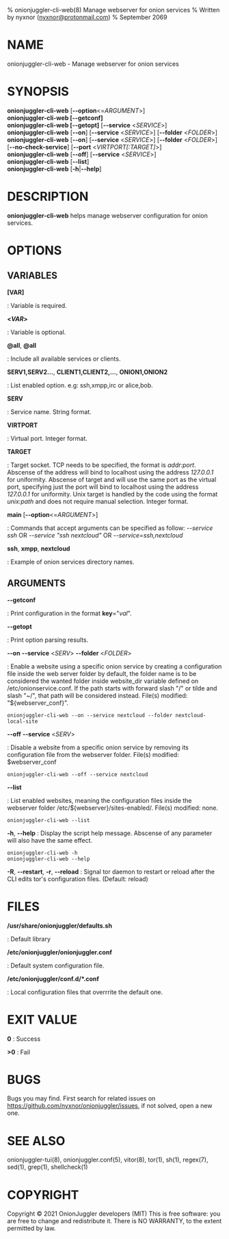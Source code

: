 % onionjuggler-cli-web(8) Manage webserver for onion services
% Written by nyxnor (nyxnor@protonmail.com)
% September 2069

# NAME

onionjuggler-cli-web - Manage webserver for onion services


# SYNOPSIS

**onionjuggler-cli-web** [**--option**<=*ARGUMENT*>]\
**onionjuggler-cli-web [--getconf]**\
**onionjuggler-cli-web [--getopt]** [**--service** <*SERVICE*>]\
**onionjuggler-cli-web** [**--on**] [**--service** <*SERVICE*>] [**--folder** <*FOLDER*>]\
**onionjuggler-cli-web** [**--on**] [**--service** <*SERVICE*>] [**--folder** <*FOLDER*>] [**--no-check-service**] [**--port** <*VIRTPORT[:TARGET]*>]\
**onionjuggler-cli-web** [**--off**] [**--service** <*SERVICE*>]\
**onionjuggler-cli-web** [**--list**]\
**onionjuggler-cli-web** [**-h**|**--help**]


# DESCRIPTION

**onionjuggler-cli-web** helps manage webserver configuration for onion services.


# OPTIONS

## VARIABLES

**[VAR]**

: Variable is required.

**<*VAR*>**

: Variable is optional.

**@all**, **@all**

: Include all available services or clients.

**SERV1,SERV2...**, **CLIENT1,CLIENT2,...**, **ONION1,ONION2**

: List enabled option. e.g: ssh,xmpp,irc or alice,bob.

**SERV**

: Service name. String format.

**VIRTPORT**

: Virtual port. Integer format.

**TARGET**

: Target socket. TCP needs to be specified, the format is *addr:port*. Abscense of the address will bind to localhost using the address *127.0.0.1* for uniformity. Abscense of target and will use the same port as the virtual port, specifying just the port will bind to localhost using the address *127.0.0.1* for uniformity. Unix target is handled by the code using the format *unix:path* and does not require manual selection. Integer format.

**main** [**--option**<=*ARGUMENT*>]

: Commands that accept arguments can be specified as follow: *--service ssh* OR *--service "ssh nextcloud"* OR *--service=ssh,nextcloud*

**ssh**, **xmpp**, **nextcloud**

: Example of onion services directory names.

## ARGUMENTS

**--getconf**

: Print configuration in the format **key**="*val*".

**--getopt**

: Print option parsing results.

**--on** **--service** <*SERV*> **--folder** <*FOLDER*>

: Enable a website using a specific onion service by creating a configuration file inside the web server folder by default, the folder name is to be considered the wanted folder inside website_dir variable defined on /etc/onionservice.conf. If the path starts with forward slash "/" or tilde and slash "~/", that path will be considered instead. File(s) modified: "${webserver_conf}".
```
onionjuggler-cli-web --on --service nextcloud --folder nextcloud-local-site
```

**--off** **--service** <*SERV*>

: Disable a website from a specific onion service by removing its configuration file from the webserver folder. File(s) modified: $webserver_conf
```
onionjuggler-cli-web --off --service nextcloud
```

**--list**

: List enabled websites, meaning the configuration files inside the webserver folder /etc/${webserver}/sites-enabled/. File(s) modified: none.
```
onionjuggler-cli-web --list
```

**-h**, **--help**
: Display the script help message. Abscense of any parameter will also have the same effect.
```
onionjuggler-cli-web -h
onionjuggler-cli-web --help
```

**-R**, **--restart**, **-r**, **--reload**
: Signal tor daemon to restart or reload after the CLI edits tor's configuration files. (Default: reload)


# FILES

**/usr/share/onionjuggler/defaults.sh**

: Default library

**/etc/onionjuggler/onionjuggler.conf**

: Default system configuration file.

**/etc/onionjuggler/conf.d/\*.conf**

: Local configuration files that overrrite the default one.


# EXIT VALUE

**0**
: Success

**>0**
: Fail


# BUGS

Bugs you may find. First search for related issues on https://github.com/nyxnor/onionjuggler/issues, if not solved, open a new one.


# SEE ALSO

onionjuggler-tui(8), onionjuggler.conf(5), vitor(8), tor(1), sh(1), regex(7), sed(1), grep(1), shellcheck(1)


# COPYRIGHT

Copyright  ©  2021  OnionJuggler developers (MIT)
This is free software: you are free to change and redistribute it.  There is NO WARRANTY, to the extent permitted by law.
